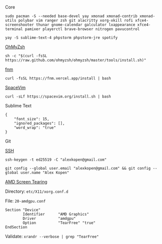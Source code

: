 Core
```
sudo pacman -S --needed base-devel yay xmonad xmonad-contrib xmonad-utils polybar vim ranger zsh git alacritty xorg-xkill rofi xfce4-screenshooter thunar gnome-calendar galculator lxappearance xfce4-terminal pamixer playerctl brave-browser nitrogen pavucontrol
```

```
yay -S sublime-text-4 phpstorm phpstorm-jre spotify
```

[OhMyZsh](https://ohmyz.sh/)
```
sh -c "$(curl -fsSL https://raw.github.com/ohmyzsh/ohmyzsh/master/tools/install.sh)"
```

[fnm](https://github.com/Schniz/fnm)
```
curl -fsSL https://fnm.vercel.app/install | bash
```

[SpaceVim](https://spacevim.org/)
```
curl -sLf https://spacevim.org/install.sh | bash
```

Sublime Text
```
{
    "font_size": 15,
    "ignored_packages": [],
    "word_wrap": "true"
}
```

Git

[SSH](https://docs.github.com/en/authentication/connecting-to-github-with-ssh/generating-a-new-ssh-key-and-adding-it-to-the-ssh-agent)
```
ssh-keygen -t ed25519 -C "alexkopen@gmail.com"
```

```
git config --global user.email "alexkopen@gmail.com" && git config --global user.name "Alex Kopen"
```

[AMD Screen Tearing](https://davejansen.com/quick-how-to-fix-screen-tearing-in-ubuntu-with-amd-gpus/)

Directory: `etc/X11/xorg.conf.d`

File: `20-amdgpu.conf`
```
Section "Device"
        Identifier      "AMD Graphics"
        Driver          "amdgpu"
        Option          "TearFree" "true"
EndSection
```

Validate: `xrandr --verbose | grep "TearFree"`
